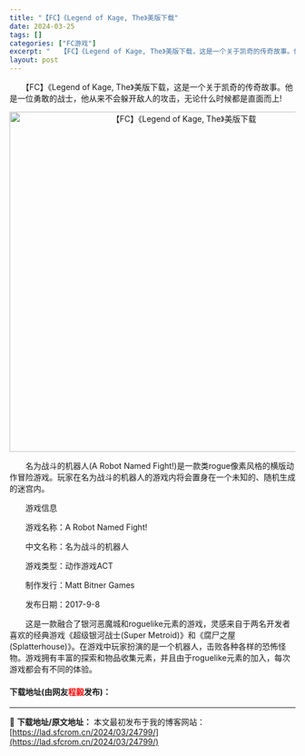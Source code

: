 ```yaml
---
title: "【FC】《Legend of Kage, The》美版下载"
date: 2024-03-25
tags: []
categories: ["FC游戏"]
excerpt: "　　【FC】《Legend of Kage, The》美版下载，这是一个关于凯奇的传奇故事。他是一位勇敢的战士，他从来不会躲开敌人的攻击，无论什么时候都是直面而上! 　　名为战斗的机器人(A Robot Named Fight!)是一款类rogue像素风格的横版动作冒险游戏。玩家在名为战斗的机器人的&hellip;"
layout: post
---
```


 <p>　　【FC】《Legend of Kage, The》美版下载，这是一个关于凯奇的传奇故事。他是一位勇敢的战士，他从来不会躲开敌人的攻击，无论什么时候都是直面而上!</p> <p align="center"><img align="" border="0" src="https://lad.sfcrom.cn/wp-content/uploads/2024/03/20240325_660194d84398c.png" width="599" alt="【FC】《Legend of Kage, The》美版下载" /></p> <p>　　名为战斗的机器人(A Robot Named Fight!)是一款类rogue像素风格的横版动作冒险游戏。玩家在名为战斗的机器人的游戏内将会置身在一个未知的、随机生成的迷宫内。</p> <p>　　游戏信息</p> <p>　　游戏名称：A Robot Named Fight!</p> <p>　　中文名称：名为战斗的机器人</p> <p>　　游戏类型：动作游戏ACT</p> <p>　　制作发行：Matt Bitner Games</p> <p>　　发布日期：2017-9-8</p> <p>　　这是一款融合了银河恶魔城和roguelike元素的游戏，灵感来自于两名开发者喜欢的经典游戏《超级银河战士(Super Metroid)》和《腐尸之屋(Splatterhouse)》。在游戏中玩家扮演的是一个机器人，击败各种各样的恐怖怪物。游戏拥有丰富的探索和物品收集元素，并且由于roguelike元素的加入，每次游戏都会有不同的体验。</p> <p><h4>下载地址(由网友<font color="red">程毅</font>发布)：</h4></p> 

---
📖 **下载地址/原文地址：** 本文最初发布于我的博客网站：[https://lad.sfcrom.cn/2024/03/24799/](https://lad.sfcrom.cn/2024/03/24799/)

